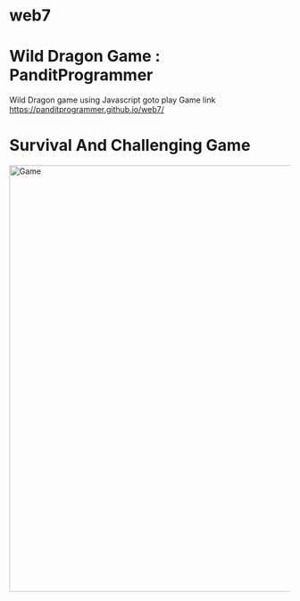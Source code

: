 # web7
# Wild Dragon Game : PanditProgrammer 
Wild Dragon game using Javascript 
goto play Game 
link https://panditprogrammer.github.io/web7/
# Survival And Challenging Game 
<img width="765" alt="Game" src="https://user-images.githubusercontent.com/65272533/112956281-eaab1a00-915d-11eb-8ac8-97441bd98622.png">

